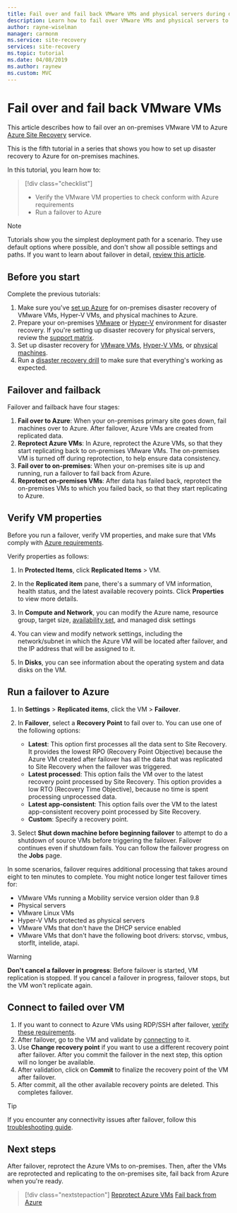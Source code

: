 ```yaml
---
title: Fail over and fail back VMware VMs and physical servers during disaster recovery to Azure with Site Recovery | Microsoft Docs
description: Learn how to fail over VMware VMs and physical servers to Azure, and fail back to the on-premises site, during disaster recovery to Azure with Azure Site Recovery
author: rayne-wiselman
manager: carmonm
ms.service: site-recovery
services: site-recovery
ms.topic: tutorial
ms.date: 04/08/2019
ms.author: raynew
ms.custom: MVC
---
```


# Fail over and fail back VMware VMs

This article describes how to fail over an on-premises VMware VM to Azure [Azure Site Recovery](site-recovery-overview.md) service. 

This is the fifth tutorial in a series that shows you how to set up disaster recovery to Azure for on-premises machines.

In this tutorial, you learn how to:

> [!div class="checklist"]
> * Verify the VMware VM properties to check conform with Azure requirements
> * Run a failover to Azure


> [!NOTE]
> Tutorials show you the simplest deployment path for a scenario. They use default options where possible, and don't show all possible settings and paths. If you want to learn about failover in detail, [review this article](site-recovery-failover.md).

## Before you start
Complete the previous tutorials:

1. Make sure you've [set up Azure](tutorial-prepare-azure.md) for on-premises disaster recovery of VMware VMs, Hyper-V VMs, and physical machines to Azure.
2. Prepare your on-premises [VMware](vmware-azure-tutorial-prepare-on-premises.md) or [Hyper-V](hyper-v-prepare-on-premises-tutorial.md) environment for disaster recovery. If you're setting up disaster recovery for physical servers, review the [support matrix](vmware-physical-secondary-support-matrix.md).
3. Set up disaster recovery for [VMware VMs](vmware-azure-tutorial.md), [Hyper-V VMs](hyper-v-azure-tutorial.md), or [physical machines](physical-azure-disaster-recovery.md).
4. Run a [disaster recovery drill](tutorial-dr-drill-azure.md) to make sure that everything's working as expected.


## Failover and failback

Failover and failback have four stages:

1. **Fail over to Azure**: When your on-premises primary site goes down, fail machines over to Azure. After failover, Azure VMs are created from replicated data.
2. **Reprotect Azure VMs**: In Azure, reprotect the Azure VMs, so that they start replicating back to on-premises VMware VMs. The on-premises VM is turned off during reprotection, to help ensure data consistency.
3. **Fail over to on-premises**: When your on-premises site is up and running, run a failover to fail back from Azure.
4. **Reprotect on-premises VMs**: After data has failed back, reprotect the on-premises VMs to which you failed back, so that they start replicating to Azure.

## Verify VM properties

Before you run a failover, verify VM properties, and make sure that VMs comply with [Azure requirements](vmware-physical-azure-support-matrix.md#replicated-machines).

Verify properties as follows:

1. In **Protected Items**, click **Replicated Items** > VM.

2. In the **Replicated item** pane, there's a summary of VM information, health status, and the
   latest available recovery points. Click **Properties** to view more details.

3. In **Compute and Network**, you can modify the Azure name, resource group, target size,
   [availability set](../virtual-machines/windows/tutorial-availability-sets.md), and
   managed disk settings

4. You can view and modify network settings, including the network/subnet in which the Azure VM
   will be located after failover, and the IP address that will be assigned to it.

5. In **Disks**, you can see information about the operating system and data disks on the VM.

## Run a failover to Azure

1. In **Settings** > **Replicated items**, click the VM > **Failover**.
2. In **Failover**, select a **Recovery Point** to fail over to. You can use one of the following options:
   - **Latest**: This option first processes all the data sent to Site Recovery. It provides the lowest RPO (Recovery Point Objective) because the Azure VM created after failover has all the data that was replicated to Site Recovery when the failover was triggered.
   - **Latest processed**: This option fails the VM over to the latest recovery point processed by Site Recovery. This option provides a low RTO (Recovery Time Objective), because no time is
     spent processing unprocessed data.
   - **Latest app-consistent**: This option fails over the VM to the latest app-consistent recovery point processed by Site Recovery.
   - **Custom**: Specify a recovery point.

3. Select **Shut down machine before beginning failover** to attempt to do a shutdown of source VMs before triggering the failover. Failover continues even if shutdown fails. You can follow the failover progress on the **Jobs** page.

In some scenarios, failover requires additional processing that takes around eight to ten minutes to complete. You might notice longer test failover times for:
- VMware VMs running a Mobility service version older than 9.8
- Physical servers
- VMware Linux VMs
- Hyper-V VMs protected as physical servers
- VMware VMs that don't have the DHCP service enabled
- VMware VMs that don't have the following boot drivers: storvsc, vmbus, storflt, intelide, atapi.

> [!WARNING]
> **Don't cancel a failover in progress**: Before failover is started, VM replication is stopped. If you cancel a failover in progress, failover stops, but the VM won't replicate again.

## Connect to failed over VM

1. If you want to connect to Azure VMs using RDP/SSH after failover, [verify these requirements](site-recovery-test-failover-to-azure.md#prepare-to-connect-to-azure-vms-after-failover).
2. After failover, go to the VM and validate by [connecting](../virtual-machines/windows/connect-logon.md) to it.
3. Use **Change recovery point** if you want to use a different recovery point after failover. After you commit the failover in the next step, this option will no longer be available.
4. After validation, click on **Commit** to finalize the recovery point of the VM after failover.
5. After commit, all the other available recovery points are deleted. This completes failover.

>[!TIP]
> If you encounter any connectivity issues after failover, follow this [troubleshooting guide](site-recovery-failover-to-azure-troubleshoot.md).

## Next steps

After failover, reprotect the Azure VMs to on-premises. Then, after the VMs are reprotected and replicating to the on-premises site, fail back from Azure when you're ready.

> [!div class="nextstepaction"]
> [Reprotect Azure VMs](vmware-azure-reprotect.md)
> [Fail back from Azure](vmware-azure-failback.md) 
